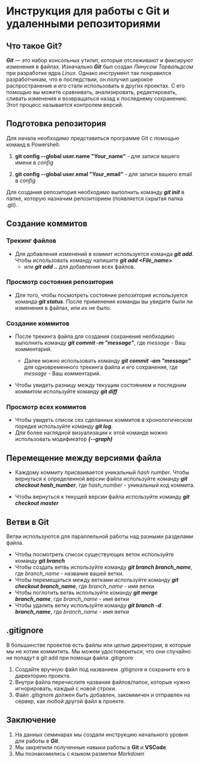 # Инструкция для работы с Git и удаленными репозиториями

## **Что такое Git?**

_**Git**_ — это набор консольных утилит, которые отслеживают и фиксируют изменения в файлах. Изначально _**Git**_ был создан _Линусом Торвальдсом_ при разработке ядра _Linux_. Однако инструмент так понравился разработчикам, что в последствии, он получил широкое распространение и его стали использовать в других проектах. С его помощью вы можете сравнивать, анализировать, редактировать, сливать изменения и возвращаться назад к последнему сохранению. Этот процесс называется контролем версий.

## **Подготовка репозитория**
Для начала необходимо представиться программе Git c помощью команд в Powershell:

1. **git config --global user.name "Your_name"** - для записи вашего имени в *config*

2. **git config --global user.emal "Your_email"** - для записи вашего email в *config*

Для создания репозитория необходимо выполнить команду ***git init*** в папке, которую назначим репозиторием (появляется скрытая папка .git).


## **Создание коммитов**

### Трекинг файлов
* Для добавления изменений в коммит используется команда 
***git add***. Чтобы использовать команду напишите ***git add <File_name>***    
    - или ***git add ..*** для добавления всех файлов.

### Просмотр состояния репозитория
* Для того, чтобы посмотреть состояние репозитория используется команда ***git status***. После применения команды вы увидите были ли изменения в файлах, или их не было.

### Создание коммитов
* После трекинга файла для создания сохранения необходимо выполнить команду
***git commit -m "message"***, где *message* - Ваш комментарий.

    * Далее можно использовать команду ***git commit -am "message"*** для одновременного трекинга файла и его сохранения, где *message* - Ваш комментарий.

* Чтобы увидеть разницу между текущим состоянием и последним коммитом используйте команду ***git diff***

### Просмотр всех коммитов
* Чтобы увидеть список сех сделанных коммитов в хронологическом порядке используйте команду _**git log**_.
* Для более наглядной визуализации к этой команде можно использовать модификатор _**(--graph)**_ 

## **Перемещение между версиями файла**
* Каждому коммиту присваивается уникальный *hash number*. Чтобы вернуться к определенной версии файла используйте команду 
***git checkout hash_number***, где *hash_number* - уникальный код коммита.

* Чтобы вернуться к текущей версии файла используйте команду ***git checkout master***

## **Ветви в Git**
Ветви используются для параллельной работы над разными разделами файла.
* Чтобы посмотреть список существующих веток используйте команду _**git branch**_
* Чтобы создать ветвь используйте команду _**git branch branch_name**_, где *branch_name* - название вашей ветки.
* Чтобы перемещаться между ветками используйте команду _**git checkout branch_name**_, где *branch_name* - имя ветки
* Чтобы поглотить ветвь используйте команду _**git merge branch_name**_, где *branch_name* - имя ветки
* Чтобы удалить ветку используйте команду _**git branch -d branch_name**_, где *branch_name* - имя ветки

## **.gitignore**
В большинстве проектов есть файлы или целые директории, в которые мы не хотим коммитить. Мы можем удостовериться, что они случайно не попадут в git add при помощи файла .gitignore

1. Создайте вручную файл под названием .gitignore и сохраните его в директорию проекта.
2. Внутри файла перечислите названия файлов/папок, которые нужно игнорировать, каждый с новой строки.
3. Файл .gitignore должен быть добавлен, закоммичен и отправлен на сервер, как любой другой файл в проекте.

## **Заключение**
1. На данных семинарах мы создали инструкцию начального уровня для работы в _**Git**_.
2. Мы закрепили полученные навыки работы в **Git** и **VSCode**. 
3. Мы познакомились с языком разметки _Markdown_
